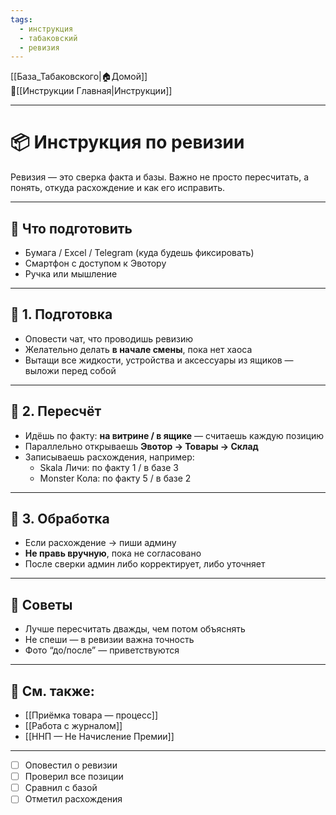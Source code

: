 ```yaml
---
tags:
  - инструкция
  - табаковский
  - ревизия
---
```

[[База_Табаковского|🏠Домой]]  
📁[[Инструкции Главная|Инструкции]]

---

# 📦 Инструкция по ревизии

Ревизия — это сверка факта и базы. Важно не просто пересчитать, а понять, откуда расхождение и как его исправить.

---

## 🧰 Что подготовить

- Бумага / Excel / Telegram (куда будешь фиксировать)  
- Смартфон с доступом к Эвотору  
- Ручка или мышление  

---

## 🔹 1. Подготовка

- Оповести чат, что проводишь ревизию  
- Желательно делать **в начале смены**, пока нет хаоса  
- Вытащи все жидкости, устройства и аксессуары из ящиков — выложи перед собой  

---

## 🔹 2. Пересчёт

- Идёшь по факту: **на витрине / в ящике** — считаешь каждую позицию  
- Параллельно открываешь **Эвотор → Товары → Склад**  
- Записываешь расхождения, например:  
  - Skala Личи: по факту 1 / в базе 3  
  - Monster Кола: по факту 5 / в базе 2  

---

## 🔹 3. Обработка

- Если расхождение → пиши админу  
- **Не правь вручную**, пока не согласовано  
- После сверки админ либо корректирует, либо уточняет  

---

## 🧠 Советы

- Лучше пересчитать дважды, чем потом объяснять  
- Не спеши — в ревизии важна точность  
- Фото “до/после” — приветствуются  

---

## 📎 См. также:

- [[Приёмка товара — процесс]]  
- [[Работа с журналом]]  
- [[ННП — Не Начисление Премии]]

---

- [ ] Оповестил о ревизии  
- [ ] Проверил все позиции  
- [ ] Сравнил с базой  
- [ ] Отметил расхождения  
